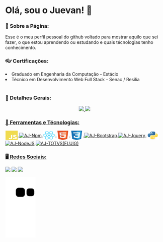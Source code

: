 <h1> Olá, sou o Juevan! 👋</h1>
<h3>📌 Sobre a Página:</h3>
<p>Esse é o meu perfil pessoal do github voltado para mostrar aquilo que sei fazer, o que estou aprendendo ou estudando e quais técnologias tenho conhecimento.</p>
<h3>👓 Certificações:</h3>
<li>Graduado em Engenharia da Computação - Estácio</li>
<li>Técnico em Desenvolvimento Web Full Stack - Senac / Resília</li>
<br>
<h3>🔑 Detalhes Gerais:</h3>
<div align="center">
  <a href="https://github.com/Juevan">
  <img height="160em" src="https://github-readme-stats.vercel.app/api?username=Juevan&show_icons=true&theme=dracula&include_all_commits=true&count_private=true"/>
  <img height="160em" src="https://github-readme-stats.vercel.app/api/top-langs/?username=Juevan&layout=compact&langs_count=7&theme=dracula"/>
</div>
<h3>🔭 Ferramentas e Técnologias:</h3>
<div style="display: inline_block">
  <img align="center" alt="AJ-Js" height="30" width="40" src="https://raw.githubusercontent.com/devicons/devicon/master/icons/javascript/javascript-plain.svg">
  <img align="center" alt="AJ-Npm" height="30" width="40" src="https://cdn.jsdelivr.net/gh/devicons/devicon/icons/npm/npm-original-wordmark.svg">
  <img align="center" alt="AJ-React" height="30" width="40" src="https://raw.githubusercontent.com/devicons/devicon/master/icons/react/react-original.svg">
  <img align="center" alt="AJ-HTML" height="30" width="40" src="https://raw.githubusercontent.com/devicons/devicon/master/icons/html5/html5-original.svg">
  <img align="center" alt="AJ-CSS" height="30" width="40" src="https://raw.githubusercontent.com/devicons/devicon/master/icons/css3/css3-original.svg">
  <img align="center" alt="AJ-Bootstrap" height="30" width="40" src="https://cdn.jsdelivr.net/gh/devicons/devicon/icons/bootstrap/bootstrap-original.svg">
  <img align="center" alt="AJ-Jquery" height="30" width="40" src="https://cdn.jsdelivr.net/gh/devicons/devicon/icons/jquery/jquery-original.svg">
  <img align="center" alt="AJ-Python" height="30" width="40" src="https://raw.githubusercontent.com/devicons/devicon/master/icons/python/python-original.svg">
  <img align="center" alt="AJ-NodeJS" height="30" width="40" src="https://cdn.jsdelivr.net/gh/devicons/devicon/icons/nodejs/nodejs-original.svg">
  <img align="center" alt="AJ-TOTVS(FLUIG)" height="30" width="40" src="https://play-lh.googleusercontent.com/ZjCNLQRiCrcJ3tJ_7HHbyqnqX9qKJBf696KG-omN0tnqXCN9LrcWvFjfDx5cwJuCEro">
</div>
<h3>🖥 Redes Sociais:</h3>
<div> 
  <a href="https://www.instagram.com/ajuevan/" target="_blank"><img src="https://img.shields.io/badge/-Instagram-%23E4405F?style=for-the-badge&logo=instagram&logoColor=white" target="_blank"></a>
  <a href = "mailto:antoniojuevan@gmail.com"><img src="https://img.shields.io/badge/-Gmail-%23333?style=for-the-badge&logo=gmail&logoColor=white" target="_blank"></a>
  <a href="https://www.linkedin.com/in/ajuevan/" target="_blank"><img src="https://img.shields.io/badge/-LinkedIn-%230077B5?style=for-the-badge&logo=linkedin&logoColor=white" target="_blank"></a> 
 
![Snake animation](https://github.com/Juevan/Juevan/blob/output/github-contribution-grid-snake.svg)
 
</div>
